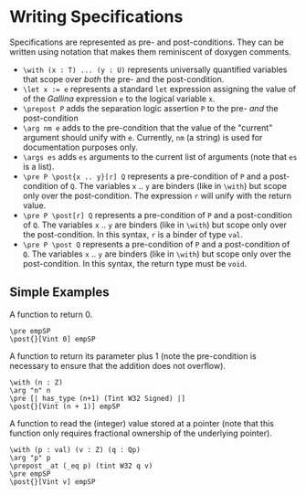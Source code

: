 # Writing Specifications

Specifications are represented as pre- and post-conditions. They can be written using notation that makes them reminiscent of doxygen comments.

+ `\with (x : T) ... (y : U)` represents universally quantified variables that scope
  over *both* the pre- and the post-condition.
+ `\let x := e` represents a standard `let` expression assigning the value of
  of the *Gallina* expression `e` to the logical variable `x`.
+ `\prepost P` adds the separation logic assertion `P` to the pre- *and* the
  post-condition
+ `\arg nm e` adds to the pre-condition that the value of the "current" argument
  should unify with `e`. Currently, `nm` (a string) is used for documentation
  purposes only.
+ `\args es` adds `es` arguments to the current list of arguments (note that `es`
  is a list).
+ `\pre P \post{x .. y}[r] Q` represents a pre-condition of `P` and a
  post-condition of `Q`. The variables `x` .. `y` are binders (like in `\with`)
  but scope only over the post-condition. The expression `r` will unify with the
  return value.
+ `\pre P \post[r] Q` represents a pre-condition of `P` and a
  post-condition of `Q`. The variables `x` .. `y` are binders (like in `\with`)
  but scope only over the post-condition. In this syntax, `r` is a binder of type
  `val`.
+ `\pre P \post Q` represents a pre-condition of `P` and a
  post-condition of `Q`. The variables `x` .. `y` are binders (like in `\with`)
  but scope only over the post-condition. In this syntax, the return type must
  be `void`.

## Simple Examples

A function to return 0.

```coq
\pre empSP
\post{}[Vint 0] empSP
```

A function to return its parameter plus 1 (note the pre-condition is necessary
to ensure that the addition does not overflow).

```coq
\with (n : Z)
\arg "n" n
\pre [| has_type (n+1) (Tint W32 Signed) |]
\post{}[Vint (n + 1)] empSP
```

A function to read the (integer) value stored at a pointer (note that this
function only requires fractional ownership of the underlying pointer).

```coq
\with (p : val) (v : Z) (q : Qp)
\arg "p" p
\prepost _at (_eq p) (tint W32 q v)
\pre empSP
\post{}[Vint v] empSP
```
